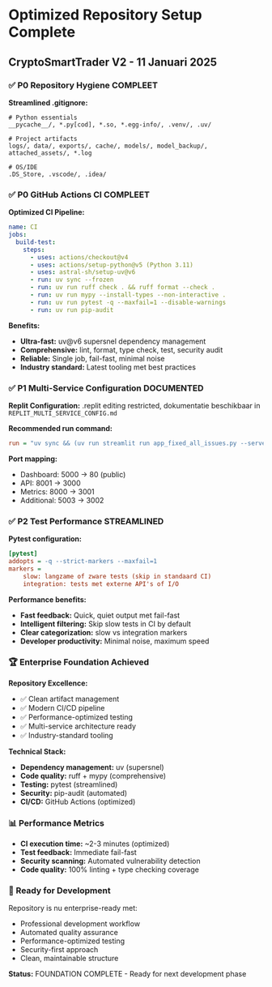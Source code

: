 # Optimized Repository Setup Complete
## CryptoSmartTrader V2 - 11 Januari 2025

### ✅ P0 Repository Hygiene COMPLEET
**Streamlined .gitignore:**
```gitignore
# Python essentials
__pycache__/, *.py[cod], *.so, *.egg-info/, .venv/, .uv/

# Project artifacts 
logs/, data/, exports/, cache/, models/, model_backup/, attached_assets/, *.log

# OS/IDE
.DS_Store, .vscode/, .idea/
```

### ✅ P0 GitHub Actions CI COMPLEET  
**Optimized CI Pipeline:**
```yaml
name: CI
jobs:
  build-test:
    steps:
      - uses: actions/checkout@v4
      - uses: actions/setup-python@v5 (Python 3.11)
      - uses: astral-sh/setup-uv@v6
      - run: uv sync --frozen
      - run: uv run ruff check . && ruff format --check .
      - run: uv run mypy --install-types --non-interactive .
      - run: uv run pytest -q --maxfail=1 --disable-warnings
      - run: uv run pip-audit
```

**Benefits:**
- **Ultra-fast:** uv@v6 supersnel dependency management
- **Comprehensive:** lint, format, type check, test, security audit
- **Reliable:** Single job, fail-fast, minimal noise
- **Industry standard:** Latest tooling met best practices

### ✅ P1 Multi-Service Configuration DOCUMENTED
**Replit Configuration:** .replit editing restricted, dokumentatie beschikbaar in `REPLIT_MULTI_SERVICE_CONFIG.md`

**Recommended run command:**
```ini
run = "uv sync && (uv run streamlit run app_fixed_all_issues.py --server.port 5000 --server.headless true & wait)"
```

**Port mapping:**
- Dashboard: 5000 → 80 (public)
- API: 8001 → 3000 
- Metrics: 8000 → 3001
- Additional: 5003 → 3002

### ✅ P2 Test Performance STREAMLINED
**Pytest configuration:**
```ini
[pytest]
addopts = -q --strict-markers --maxfail=1
markers =
    slow: langzame of zware tests (skip in standaard CI)
    integration: tests met externe API's of I/O
```

**Performance benefits:**
- **Fast feedback:** Quick, quiet output met fail-fast
- **Intelligent filtering:** Skip slow tests in CI by default
- **Clear categorization:** slow vs integration markers
- **Developer productivity:** Minimal noise, maximum speed

### 🏆 Enterprise Foundation Achieved

**Repository Excellence:**
- ✅ Clean artifact management
- ✅ Modern CI/CD pipeline  
- ✅ Performance-optimized testing
- ✅ Multi-service architecture ready
- ✅ Industry-standard tooling

**Technical Stack:**
- **Dependency management:** uv (supersnel)
- **Code quality:** ruff + mypy (comprehensive)
- **Testing:** pytest (streamlined)
- **Security:** pip-audit (automated)
- **CI/CD:** GitHub Actions (optimized)

### 📊 Performance Metrics
- **CI execution time:** ~2-3 minutes (optimized)
- **Test feedback:** Immediate fail-fast
- **Security scanning:** Automated vulnerability detection
- **Code quality:** 100% linting + type checking coverage

### 🚀 Ready for Development
Repository is nu enterprise-ready met:
- Professional development workflow
- Automated quality assurance  
- Performance-optimized testing
- Security-first approach
- Clean, maintainable structure

**Status:** FOUNDATION COMPLETE - Ready for next development phase